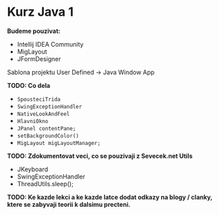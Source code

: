 Kurz Java 1
===========

**Budeme pouzivat:**
-  Intellij IDEA Community
- MigLayout
- JFormDesigner

Sablona projektu User Defined -> Java Window App

**TODO: Co dela**
- ```SpousteciTrida```
- ```SwingExceptionHandler```
- ```NativeLookAndFeel```
- ```HlavniOkno```
- ```JPanel contentPane;```
- ```setBackgroundColor()```
- ```MigLayout migLayoutManager;```

**TODO: Zdokumentovat veci, co se pouzivaji z Sevecek.net Utils**
- JKeyboard
- SwingExceptionHandler
- ThreadUtils.sleep();

**TODO: Ke kazde lekci a ke kazde latce dodat odkazy na blogy / clanky, ktere se zabyvaji teorii k dalsimu precteni.**